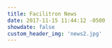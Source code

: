 ```yaml
---
title: Facilitron News
date: 2017-11-15 11:44:12 -0500
showdate: false
custom_header_img: 'news2.jpg'
---
```

